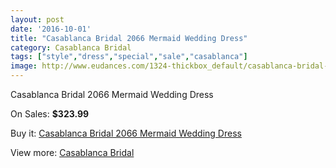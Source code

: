 ```yaml
---
layout: post
date: '2016-10-01'
title: "Casablanca Bridal 2066 Mermaid Wedding Dress"
category: Casablanca Bridal
tags: ["style","dress","special","sale","casablanca"]
image: http://www.eudances.com/1324-thickbox_default/casablanca-bridal-2066-mermaid-wedding-dress.jpg
---
```

Casablanca Bridal 2066 Mermaid Wedding Dress

On Sales: **$323.99**
<a href="https://www.eudances.com/en/casablanca-bridal/468-casablanca-bridal-2066-mermaid-wedding-dress.html"><amp-img layout="responsive" width="600" height="600" src="//www.eudances.com/1324-thickbox_default/casablanca-bridal-2066-mermaid-wedding-dress.jpg" alt="Casablanca Bridal 2066 Mermaid Wedding Dress 0" /></a>
<a href="https://www.eudances.com/en/casablanca-bridal/468-casablanca-bridal-2066-mermaid-wedding-dress.html"><amp-img layout="responsive" width="600" height="600" src="//www.eudances.com/1325-thickbox_default/casablanca-bridal-2066-mermaid-wedding-dress.jpg" alt="Casablanca Bridal 2066 Mermaid Wedding Dress 1" /></a>
<a href="https://www.eudances.com/en/casablanca-bridal/468-casablanca-bridal-2066-mermaid-wedding-dress.html"><amp-img layout="responsive" width="600" height="600" src="//www.eudances.com/1326-thickbox_default/casablanca-bridal-2066-mermaid-wedding-dress.jpg" alt="Casablanca Bridal 2066 Mermaid Wedding Dress 2" /></a>

Buy it: [Casablanca Bridal 2066 Mermaid Wedding Dress](https://www.eudances.com/en/casablanca-bridal/468-casablanca-bridal-2066-mermaid-wedding-dress.html "Casablanca Bridal 2066 Mermaid Wedding Dress")

View more: [Casablanca Bridal](https://www.eudances.com/en/4-casablanca-bridal "Casablanca Bridal")